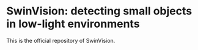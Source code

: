 # SwinVision: detecting small objects in low-light environments
This is the official repository of SwinVision.
